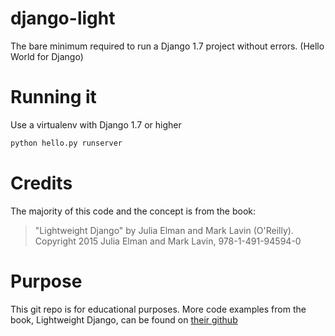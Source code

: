 # django-light
The bare minimum required to run a Django 1.7 project without errors. (Hello World for Django)

# Running it
Use a virtualenv with Django 1.7 or higher
```python
python hello.py runserver
```

# Credits
The majority of this code and the concept is from the book:
>"Lightweight Django" by Julia Elman and Mark Lavin (O'Reilly). Copyright 2015 Julia Elman and Mark Lavin, 978-1-491-94594-0

# Purpose
This git repo is for educational purposes. More code examples from the book, Lightweight Django, can be found on [their github](https://github.com/lightweightdjango/examples)
